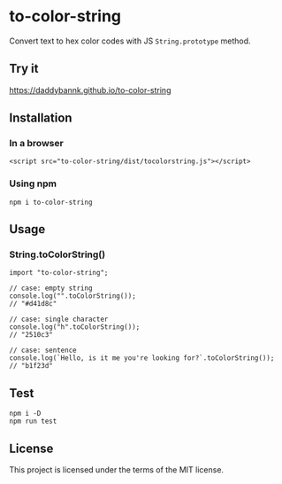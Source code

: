 # to-color-string

Convert text to hex color codes with JS `String.prototype` method.

## Try it

https://daddybannk.github.io/to-color-string

## Installation

### In a browser

```
<script src="to-color-string/dist/tocolorstring.js"></script>
```

### Using npm

```
npm i to-color-string
```

## Usage

### String.toColorString()

```
import "to-color-string";

// case: empty string
console.log("".toColorString()); 
// "#d41d8c"

// case: single character
console.log("h".toColorString()); 
// "2510c3"

// case: sentence
console.log(`Hello, is it me you're looking for?`.toColorString()); 
// "b1f23d"
```

## Test

```
npm i -D
npm run test
```

## License

This project is licensed under the terms of the MIT license.

